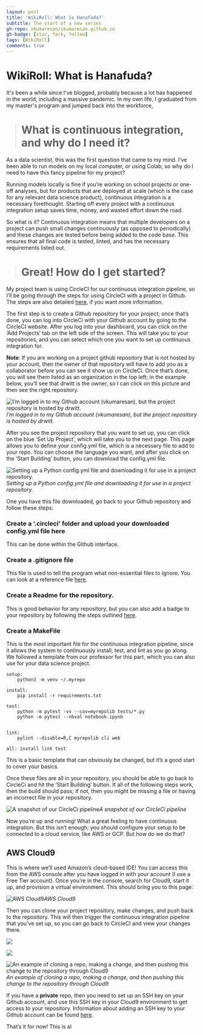 ```yaml
---
layout: post
title: 'WikiRoll: What is Hanafuda?'
subtitle: The start of a new series
gh-repo: vkumaresan/vkumaresan.github.io
gh-badge: [star, fork, follow]
tags: [WikiRoll]
comments: true
---
```


# WikiRoll: What is Hanafuda?

It's been a while since I've blogged, probably because a lot has happened in the world, including a massive pandemic. In my own life, I graduated from my master's program and jumped back into the workforce, 

> # What is continuous integration, and why do I need it?

As a data scientist, this was the first question that came to my mind. I’ve been able to run models on my local computer, or using Colab, so why do I need to have this fancy pipeline for my project?

Running models locally is fine if you’re working on school projects or one-off analyses, but for products that are deployed at scale (which is the case for any relevant data science product), continuous integration is a necessary forethought. Starting off every project with a continuous integration setup saves time, money, and wasted effort down the road.

So what is it? Continuous integration means that multiple developers on a project can push small changes continuously (as opposed to periodically) and these changes are tested before being added to the code base. This ensures that all final code is tested, linted, and has the necessary requirements listed out.
> # Great! How do I get started?

My project team is using CircleCI for our continuous integration pipeline, so I’ll be going through the steps for using CircleCI with a project in Github. The steps are also detailed [here](https://circleci.com/blog/increase-reliability-in-data-science-and-machine-learning-projects-with-circleci/), if you want more information.

The first step is to create a Github repository for your project; once that’s done, you can log into CircleCi with your Github account by going to the CircleCI website. After you log into your dashboard, you can click on the ‘Add Projects’ tab on the left side of the screen. This will take you to your repositories, and you can select which one you want to set up continuous integration for.

**Note**: If you are working on a project github repository that is not hosted by your account, then the owner of that repository will have to add you as a collaborator before you can see it show up on CircleCi. Once that’s done, you will see them listed as an organization in the top left; in the example below, you’ll see that drwitt is the owner, so I can click on this picture and then see the right repository.

![I’m logged in to my Github account (vkumaresan), but the project repository is hosted by drwitt.](https://cdn-images-1.medium.com/max/4424/1*lOUSx73gxhYaJGFyYKOb0g.png)*I’m logged in to my Github account (vkumaresan), but the project repository is hosted by drwitt.*

After you see the project repository that you want to set up, you can click on the blue ‘Set Up Project’, which will take you to the next page. This page allows you to define your config.yml file, which is a necessary file to add to your repo. You can choose the language you want, and after you click on the ‘Start Building’ button, you can download the config.yml file.

![Setting up a Python config.yml file and downloading it for use in a project repository.](https://cdn-images-1.medium.com/max/3696/1*H5KgcAV5k2JGRAamveRqBQ.png)*Setting up a Python config.yml file and downloading it for use in a project repository.*

One you have this file downloaded, go back to your Github repository and follow these steps:

### Create a ‘.circleci’ folder and upload your downloaded config.yml file here

This can be done within the Github interface.

### Create a .gitignore file

This file is used to tell the program what non-essential files to ignore. You can look at a reference file [here](https://github.com/noahgift/myrepo/blob/master/.gitignore).

### **Create a Readme for the repository.**

This is good behavior for any repository, but you can also add a badge to your repository by following the steps outlined [here](https://circleci.com/docs/2.0/status-badges/).

### Create a MakeFile

This is the most important file for the continuous integration pipeline, since it allows the system to continuously install, test, and lint as you go along. We followed a template from our professor for this part, which you can also use for your data science project.

    setup:
    	python3 -m venv ~/.myrepo
    
    install:
    	pip install -r requirements.txt
    
    test:
    	python -m pytest -vv --cov=myrepolib tests/*.py
    	python -m pytest --nbval notebook.ipynb
    
    
    lint:
    	pylint --disable=R,C myrepolib cli web
    
    all: install lint test

This is a basic template that can obviously be changed, but it’s a good start to cover your basics.

Once these files are all in your repository, you should be able to go back to CircleCi and hit the ‘Start Building’ button. If all of the following steps work, then the build should pass; if not, then you might be missing a file or having an incorrect file in your repository.

![A snapshot of our CircleCi pipeline](https://cdn-images-1.medium.com/max/5760/1*6v_8E7fKtTdMkAP_SFUWVw.png)*A snapshot of our CircleCi pipeline*

Now you’re up and running! What a great feeling to have continuous integration. But this isn’t enough; you should configure your setup to be connected to a cloud service, like AWS or GCP. But how do we do that?

## AWS Cloud9

This is where we’ll used Amazon’s cloud-based IDE! You can access this from the AWS console after you have logged in with your account (I use a Free Tier account). Once you’re in the console, search for Cloud9, start it up, and provision a virtual environment. This should bring you to this page:

![AWS Cloud9](https://cdn-images-1.medium.com/max/5624/1*6JB_IjGWSTGDdwq2Zkq4Dw.png)*AWS Cloud9*

Then you can clone your project repository, make changes, and push back to the repository. This will then trigger the continuous integration pipeline that you’ve set up, so you can go back to CircleCI and view your changes there.

![](https://cdn-images-1.medium.com/max/2878/1*Vut6DEA68Y2Wm16DuLHB0g.png)

![](https://cdn-images-1.medium.com/max/2000/1*rCHhZ6SS3pOMAc_IQyH9jw.png)

![An example of cloning a repo, making a change, and then pushing this change to the repository through Cloud9](https://cdn-images-1.medium.com/max/2000/1*GH6t5Y38UTS4e_I_HI-f4w.png)*An example of cloning a repo, making a change, and then pushing this change to the repository through Cloud9*

If you have a **private** repo, then you need to set up an SSH key on your Github account, and use this SSH key in your Cloud9 environment to get access to your repository. Information about adding an SSH key to your Github account can be found [here](https://help.github.com/en/github/authenticating-to-github/adding-a-new-ssh-key-to-your-github-account).

That’s it for now! This is al
